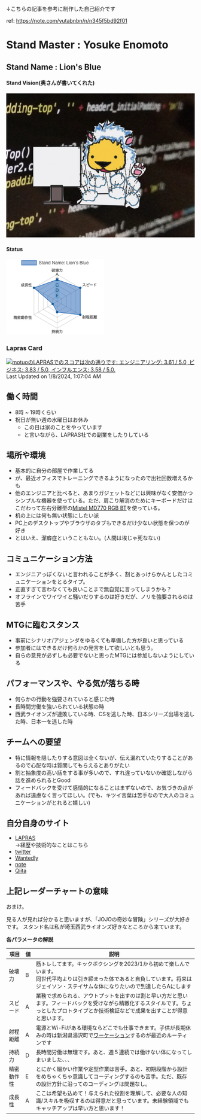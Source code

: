 ↓こちらの記事を参考に制作した自己紹介です

ref: https://note.com/yutabnbn/n/n345f5bd92f01

# Stand Master : Yosuke Enomoto
## Stand Name : Lion's Blue

#### Stand Vision(奥さんが書いてくれた)
![stand_vision](./images/stand-vision.png)
#### Status
![my_chart](./images/chart.png)

### Lapras Card
<!--START_SECTION:lapras-card-->
<p ><a href="https://lapras.com/public/motuo" target="_blank" rel="noopener noreferrer"><img alt="motuoのLAPRASでのスコアは次の通りです: エンジニアリング: 3.61 / 5.0, ビジネス: 3.83 / 5.0, インフルエンス: 3.58 / 5.0." src="https://lapras-card-generator.vercel.app/api/svg?e=3.61&b=3.83&i=3.58&b1=%23020e27&b2=%238abbe5&i1=%2303102f&i2=%2377d0fd&l=ja" width="400" ></a>  
Last Updated on 1/8/2024, 1:07:04 AM</p>
<!--END_SECTION:lapras-card-->

## 働く時間

- 8時 ~ 19時くらい
- 祝日が無い週の水曜日はお休み
    - この日は家のことをやっています
    - と言いながら、LAPRAS社での副業をしたりしている

## 場所や環境

- 基本的に自分の部屋で作業してる
- が、最近オフィスでトレーニングできるようになったので出社回数増えるかも
- 他のエンジニアと比べると、あまりガジェットなどには興味がなく安価かつシンプルな機器を使っている。ただ、肩こり解消のためにキーボードだけはこだわって左右分離型の[Mistel MD770 RGB BT](https://archisite.co.jp/products/mistel/barocco-md770-rgb-bt/)を使っている。
- 机の上には何も無い状態にしたい派
- PC上のデスクトップやブラウザのタブもできるだけ少ない状態を保つのが好き
- とはいえ、潔癖症ということもない。(人間は埃じゃ死なない)

## コミュニケーション方法

- エンジニアっぽくないと言われることが多く、割とあっけらかんとしたコミュニケーションをとるタイプ。
- 正直すぎて言わなくても良いことまで無自覚に言ってしまうかも？
- オフラインでワイワイと騒いだりするのは好きだが、ノリを強要されるのは苦手

## MTGに臨むスタンス

- 事前にシナリオ/アジェンダをゆるくても準備した方が良いと思っている
- 参加者にはできるだけ何らかの発言をして欲しいとも思う。
- 自らの意見が必ずしも必要でないと思ったMTGには参加しないようにしている

## パフォーマンスや、やる気が落ちる時

- 何らかの行動を強要されていると感じた時
- 長時間労働を強いられている状態の時
- 西武ライオンズが連敗している時、CSを逃した時、日本シリーズ出場を逃した時、日本一を逃した時

## チームへの要望

- 特に情報を隠したりする意図は全くないが、伝え漏れていたりすることがあるので心配な時は質問してもらえるとありがたい
- 割と抽象度の高い話をする事が多いので、すれ違っていないか確認しながら話を進められるとGood
- フィードバックを受けて感情的になることはまずないので、お気づきの点があれば遠慮なく言ってほしい。(でも、キツイ言葉は苦手なので大人のコミュニケーションがとれると嬉しい)

## 自分自身のサイト

- [LAPRAS](https://lapras.com/public/motuo)  
    →経歴や技術的なことはこちら
- [twitter](https://twitter.com/motumotuo)
- [Wantedly](https://www.wantedly.com/id/yosuke_enomoto_d)
- [note](https://note.com/eno_motty/)
- [Qiita](https://qiita.com/motuo)

## 上記レーダーチャートの意味
おまけ。

見る人が見れば分かると思いますが、「JOJOの奇妙な冒険」シリーズが大好きです。
スタンド名は私が埼玉西武ライオンズ好きなところから来ています。

**各パラメータの解説**

| 項目    | 値 | 説明                                                                           |
| ----- | - | ---------------------------------------------------------------------------- |
| 破壊力   | B | 筋トレしてます。キックボクシングを2023/1から初めて楽しんでいます。<br>同世代平均よりは引き締まった体であると自負しています。将来はジェイソン・ステイサムな体になりたいので到達したらAにします           |
| スピード  | A | 業務で求められる、アウトプットを出すのは割と早い方だと思います。フィードバックを受けながら精緻化するスタイルです。ちょっとしたプロトタイプとか技術検証などで成果を出すことが得意と思います。            |
| 射程距離 | A | 電源とWi-Fiがある環境ならどこでも仕事できます。子供が長期休みの時は新潟県湯沢町で[ワーケーション](https://note.com/eno_motty/n/nfc4a7130d770)するのが最近のルーティンです |
| 持続力   | D | 長時間労働は無理です。あと、週５連続では働けない体になってしまいました、、、                                       |
| 精密動作性 | E | とにかく細かい作業や定型作業は苦手。あと、初期段階から設計をめちゃくちゃ意識してコーディングするのも苦手。ただ、既存の設計方針に沿ってのコーディングは問題なし。 |
| 成長性   | A | ここは希望も込めて！与えられた役割を理解して、必要な人の知識/スキルを吸収するのは得意だと思っています。未経験領域でもキャッチアップは早い方と思います！       |
